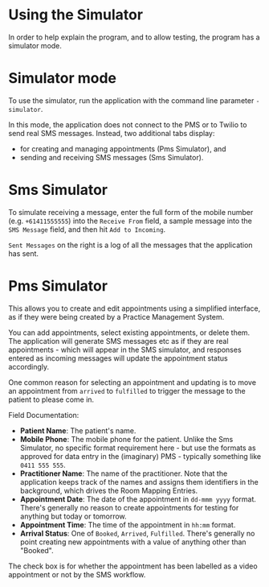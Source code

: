 # Using the Simulator

In order to help explain the program, and to allow testing, the program has a simulator mode. 

# Simulator mode 

To use the simulator, run the application with the command line parameter `-simulator`.

In this mode, the application does not connect to the PMS or to Twilio to send real SMS messages. Instead, two additional tabs display:
* for creating and managing appointments (Pms Simulator), and
* sending and receiving SMS messages (Sms Simulator).

# Sms Simulator

To simulate receiving a message, enter the full form of the mobile number (e.g. `+61411555555`) into the `Receive From` field, a sample message into the `SMS Message` field, and then hit `Add to Incoming`.

`Sent Messages` on the right is a log of all the messages that the application has sent.

# Pms Simulator

This allows you to create and edit appointments using a simplified interface, as if they were being created by a Practice Management System.

You can add appointments, select existing appointments, or delete them. The application will generate SMS messages etc as if they are real appointments - which will appear in the SMS simulator, and responses entered as incoming messages will update the appointment status accordingly.

One common reason for selecting an appointment and updating is to move an appointment from ```arrived``` to ```fulfilled``` to trigger the message to the patient to please come in.

Field Documentation:
* **Patient Name**: The patient's name.
* **Mobile Phone**: The mobile phone for the patient. Unlike the Sms Simulator, no specific format requirement here - but use the formats as approved for data entry in the (imaginary) PMS - typically something like `0411 555 555`.
* **Practitioner Name**: The name of the practitioner. Note that the application keeps track of the names and assigns them identifiers in the background, which drives the Room Mapping Entries.
* **Appointment Date**: The date of the appointment in `dd-mmm yyyy` format. There's generally no reason to create appointments for testing for anything but today or tomorrow.
* **Appointment Time**: The time of the appointment in `hh:mm` format.
* **Arrival Status**: One of ```Booked```, ```Arrived```, ```Fulfilled```. There's generally no point creating new appointments with a value of anything other than "Booked".

The check box is for whether the appointment has been labelled as a video appointment or not by the SMS workflow.
